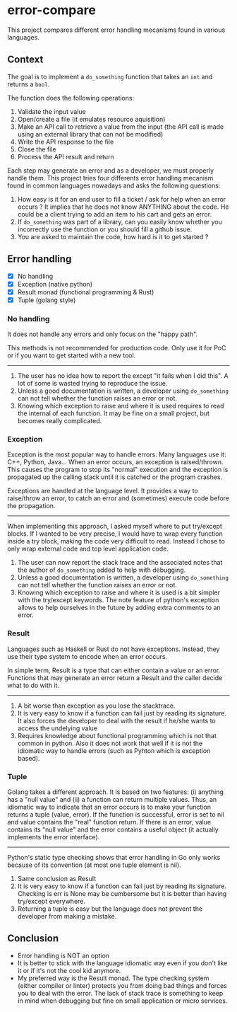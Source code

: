 # error-compare
This project compares different error handling mecanisms found in various languages.

## Context

The goal is to implement a `do_something` function that takes an `int` and returns a `bool`.

The function does the following operations:

1. Validate the input value
1. Open/create a file (it emulates resource aquisition)
1. Make an API call to retrieve a value from the input (the API call is made using an external library that can not be modified)
1. Write the API response to the file
1. Close the file
1. Process the API result and return

Each step may generate an error and as a developer, we must properly handle them. This project tries four differents error handling mecanism found in common languages nowadays and asks the following questions:

1. How easy is it for an end user to fill a ticket / ask for help when an error occurs ? It implies that he does not know ANYTHING about the code. He could be a client trying to add an item to his cart and gets an error.
1. If `do_something` was part of a library, can you easily know whether you incorrectly use the function or you should fill a github issue.
1. You are asked to maintain the code, how hard is it to get started ?


## Error handling

- [x] No handling
- [x] Exception (native python)
- [x] Result monad (functional programming & Rust)
- [x] Tuple (golang style)

### No handling

It does not handle any errors and only focus on the "happy path".

This methods is not recommended for production code. Only use it for PoC or if you want to get started with a new tool.

---
1. The user has no idea how to report the except "it fails when I did this". A lot of some is wasted trying to reproduce the issue.
1. Unless a good documentation is written, a developer using `do_something` can not tell whether the function raises an error or not.
1. Knowing which exception to raise and where it is used requires to read the internal of each function. It may be fine on a small project, but becomes really complicated.


### Exception

Exception is the most popular way to handle errors. Many languages use it: C++, Python, Java... When an error occurs, an exception is raised/thrown. This causes the program to stop its "normal" execution and the exception is propagated up the calling stack until it is catched or the program crashes.

Exceptions are handled at the language level. It provides a way to raise/throw an error, to catch an error and (sometimes) execute code before the propagation.

---
When implementing this approach, I asked myself where to put try/except blocks. If I wanted to be very precise, I would have to wrap every function inside a try block, making the code very difficult to read. Instead I chose to only wrap external code and top level application code.

1. The user can now report the stack trace and the associated notes that the author of `do_something` added to help with debugging.
1. Unless a good documentation is written, a developer using `do_something` can not tell whether the function raises an error or not.
1. Knowing which exception to raise and where it is used is a bit simpler with the try/except keywords. The note feature of python's exception allows to help ourselves in the future by adding extra comments to an error.

### Result

Languages such as Haskell or Rust do not have exceptions. Instead, they use their type system to encode when an error occurs.

In simple term, Result is a type that can either contain a value or an error. Functions that may generate an error return a Result and the caller decide what to do with it.

---

1. A bit worse than exception as you lose the stacktrace.
1. It is very easy to know if a function can fail just by reading its signature. It also forces the developer to deal with the result if he/she wants to access the undelying value
1. Requires knowledge about functional programming which is not that common in python. Also it does not work that well if it is not the idiomatic way to handle errors (such as Pyhton which is exception based). 

### Tuple

Golang takes a different approach. It is based on two features: (i) anything has a "null value" and (ii) a function can return multiple values.
Thus, an idiomatic way to indicate that an error occurs is to make your function returns a tuple (value, error). If the function is successful, error is set to  nil and value contains the "real" function return. If there is an error, value contains its "null value" and the error contains a useful object (it actually implements the error interface).

---

Python's static type checking shows that error handling in Go only works because of its convention (at most one tuple element is nil). 

1. Same conclusion as Result
1. It is very easy to know if a function can fail just by reading its signature. Checking is err is None may be cumbersome but it is better than having try/except everywhere.
1. Returning a tuple is easy but the language does not prevent the developer from making a mistake.


## Conclusion

* Error handling is NOT an option
* It is better to stick with the language idiomatic way even if you don't like it or if it's not the cool kid anymore.
* My preferred way is the Result monad. The type checking system (either compiler or linter) protects you from doing bad things and forces you to deal with the error. The lack of stack trace is something to keep in mind when debugging but fine on small application or micro services.